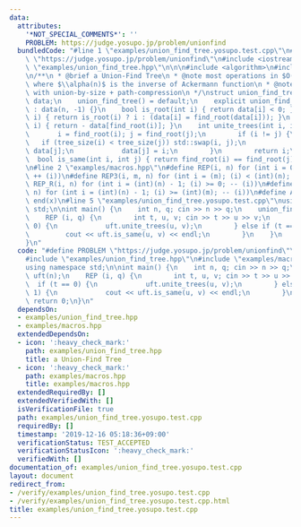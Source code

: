```yaml
---
data:
  attributes:
    '*NOT_SPECIAL_COMMENTS*': ''
    PROBLEM: https://judge.yosupo.jp/problem/unionfind
  bundledCode: "#line 1 \"examples/union_find_tree.yosupo.test.cpp\"\n#define PROBLEM\
    \ \"https://judge.yosupo.jp/problem/unionfind\"\n#include <iostream>\n#line 1\
    \ \"examples/union_find_tree.hpp\"\n\n\n#include <algorithm>\n#include <vector>\n\
    \n/**\n * @brief a Union-Find Tree\n * @note most operations in $O(\\alpha(n))$\
    \ where $\\alpha(n)$ is the inverse of Ackermann function\n * @note implemented\
    \ with union-by-size + path-compression\n */\nstruct union_find_tree {\n    std::vector<int>\
    \ data;\n    union_find_tree() = default;\n    explicit union_find_tree(int n)\
    \ : data(n, -1) {}\n    bool is_root(int i) { return data[i] < 0; }\n    int find_root(int\
    \ i) { return is_root(i) ? i : (data[i] = find_root(data[i])); }\n    int tree_size(int\
    \ i) { return - data[find_root(i)]; }\n    int unite_trees(int i, int j) {\n \
    \       i = find_root(i); j = find_root(j);\n        if (i != j) {\n         \
    \   if (tree_size(i) < tree_size(j)) std::swap(i, j);\n            data[i] +=\
    \ data[j];\n            data[j] = i;\n        }\n        return i;\n    }\n  \
    \  bool is_same(int i, int j) { return find_root(i) == find_root(j); }\n};\n\n\
    \n#line 2 \"examples/macros.hpp\"\n#define REP(i, n) for (int i = 0; (i) < (int)(n);\
    \ ++ (i))\n#define REP3(i, m, n) for (int i = (m); (i) < (int)(n); ++ (i))\n#define\
    \ REP_R(i, n) for (int i = (int)(n) - 1; (i) >= 0; -- (i))\n#define REP3R(i, m,\
    \ n) for (int i = (int)(n) - 1; (i) >= (int)(m); -- (i))\n#define ALL(x) begin(x),\
    \ end(x)\n#line 5 \"examples/union_find_tree.yosupo.test.cpp\"\nusing namespace\
    \ std;\n\nint main() {\n    int n, q; cin >> n >> q;\n    union_find_tree uft(n);\n\
    \    REP (i, q) {\n        int t, u, v; cin >> t >> u >> v;\n        if (t ==\
    \ 0) {\n            uft.unite_trees(u, v);\n        } else if (t == 1) {\n   \
    \         cout << uft.is_same(u, v) << endl;\n        }\n    }\n    return 0;\n\
    }\n"
  code: "#define PROBLEM \"https://judge.yosupo.jp/problem/unionfind\"\n#include <iostream>\n\
    #include \"examples/union_find_tree.hpp\"\n#include \"examples/macros.hpp\"\n\
    using namespace std;\n\nint main() {\n    int n, q; cin >> n >> q;\n    union_find_tree\
    \ uft(n);\n    REP (i, q) {\n        int t, u, v; cin >> t >> u >> v;\n      \
    \  if (t == 0) {\n            uft.unite_trees(u, v);\n        } else if (t ==\
    \ 1) {\n            cout << uft.is_same(u, v) << endl;\n        }\n    }\n   \
    \ return 0;\n}\n"
  dependsOn:
  - examples/union_find_tree.hpp
  - examples/macros.hpp
  extendedDependsOn:
  - icon: ':heavy_check_mark:'
    path: examples/union_find_tree.hpp
    title: a Union-Find Tree
  - icon: ':heavy_check_mark:'
    path: examples/macros.hpp
    title: examples/macros.hpp
  extendedRequiredBy: []
  extendedVerifiedWith: []
  isVerificationFile: true
  path: examples/union_find_tree.yosupo.test.cpp
  requiredBy: []
  timestamp: '2019-12-16 05:18:36+09:00'
  verificationStatus: TEST_ACCEPTED
  verificationStatusIcon: ':heavy_check_mark:'
  verifiedWith: []
documentation_of: examples/union_find_tree.yosupo.test.cpp
layout: document
redirect_from:
- /verify/examples/union_find_tree.yosupo.test.cpp
- /verify/examples/union_find_tree.yosupo.test.cpp.html
title: examples/union_find_tree.yosupo.test.cpp
---
```

